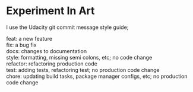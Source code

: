 # Experiment In Art


I use the Udacity git commit message style guide;  

feat: a new feature  
fix: a bug fix  
docs: changes to documentation  
style: formatting, missing semi colons, etc; no code change  
refactor: refactoring production code  
test: adding tests, refactoring test; no production code change  
chore: updating build tasks, package manager configs, etc; no production code change  
